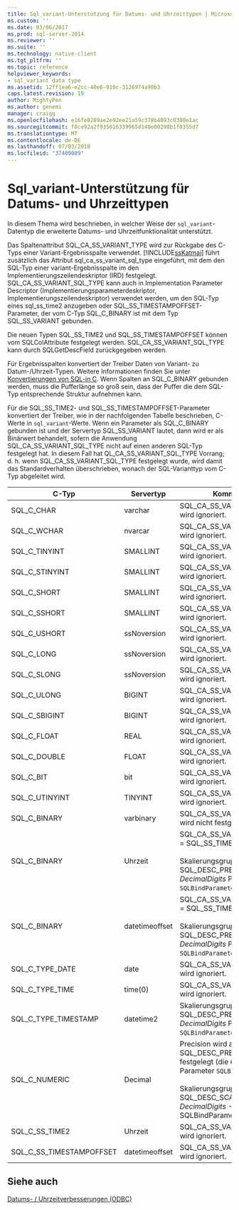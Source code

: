 ```yaml
---
title: Sql_variant-Unterstützung für Datums- und Uhrzeittypen | Microsoft-Dokumentation
ms.custom: ''
ms.date: 03/06/2017
ms.prod: sql-server-2014
ms.reviewer: ''
ms.suite: ''
ms.technology: native-client
ms.tgt_pltfrm: ''
ms.topic: reference
helpviewer_keywords:
- sql_variant data type
ms.assetid: 12ff1ea6-e2cc-40e6-910c-3126974a90b3
caps.latest.revision: 19
author: MightyPen
ms.author: genemi
manager: craigg
ms.openlocfilehash: e16fe8289ae2e92ee21a59c378b4093c0380e1ac
ms.sourcegitcommit: f8ce92a2f935616339965d140e00298b1f8355d7
ms.translationtype: MT
ms.contentlocale: de-DE
ms.lasthandoff: 07/03/2018
ms.locfileid: "37409089"
---
```

# <a name="sqlvariant-support-for-date-and-time-types"></a>Sql_variant-Unterstützung für Datums- und Uhrzeittypen
  In diesem Thema wird beschrieben, in welcher Weise der `sql_variant`-Datentyp die erweiterte Datums- und Uhrzeitfunktionalität unterstützt.  
  
 Das Spaltenattribut SQL_CA_SS_VARIANT_TYPE wird zur Rückgabe des C-Typs einer Variant-Ergebnisspalte verwendet. [!INCLUDE[ssKatmai](../../includes/sskatmai-md.md)] führt zusätzlich das Attribut sql_ca_ss_variant_sql_type eingeführt, mit dem den SQL-Typ einer variant-Ergebnisspalte im den Implementierungszeilendeskriptor (IRD) festgelegt. SQL_CA_SS_VARIANT_SQL_TYPE kann auch in Implementation Parameter Descriptor (Implementierungsparameterdeskriptor, Implementierungszeilendeskriptor) verwendet werden, um den SQL-Typ eines sql_ss_time2 anzugeben oder SQL_SS_TIMESTAMPOFFSET-Parameter, der vom C-Typ SQL_C_BINARY ist mit dem Typ SQL_SS_VARIANT gebunden.  
  
 Die neuen Typen SQL_SS_TIME2 und SQL_SS_TIMESTAMPOFFSET können vom SQLColAttribute festgelegt werden. SQL_CA_SS_VARIANT_SQL_TYPE kann durch SQLGetDescField zurückgegeben werden.  
  
 Für Ergebnisspalten konvertiert der Treiber Daten von Variant- zu Datum-/Uhrzeit-Typen. Weitere Informationen finden Sie unter [Konvertierungen von SQL-in C](datetime-data-type-conversions-from-sql-to-c.md). Wenn Spalten an SQL_C_BINARY gebunden werden, muss die Pufferlänge so groß sein, dass der Puffer die dem SQL-Typ entsprechende Struktur aufnehmen kann.  
  
 Für die SQL_SS_TIME2- und SQL_SS_TIMESTAMPOFFSET-Parameter konvertiert der Treiber, wie in der nachfolgenden Tabelle beschrieben, C-Werte in `sql_variant`-Werte. Wenn ein Parameter als SQL_C_BINARY gebunden ist und der Servertyp SQL_SS_VARIANT lautet, dann wird er als Binärwert behandelt, sofern die Anwendung SQL_CA_SS_VARIANT_SQL_TYPE nicht auf einen anderen SQL-Typ festgelegt hat. In diesem Fall hat QL_CA_SS_VARIANT_SQL_TYPE Vorrang; d. h. wenn SQL_CA_SS_VARIANT_SQL_TYPE festgelegt wurde, wird damit das Standardverhalten überschrieben, wonach der SQL-Varianttyp vom C-Typ abgeleitet wird.  
  
|C-Typ|Servertyp|Kommentare|  
|------------|-----------------|--------------|  
|SQL_C_CHAR|varchar|SQL_CA_SS_VARIANT_SQL_TYPE wird ignoriert.|  
|SQL_C_WCHAR|nvarcar|SQL_CA_SS_VARIANT_SQL_TYPE wird ignoriert.|  
|SQL_C_TINYINT|SMALLINT|SQL_CA_SS_VARIANT_SQL_TYPE wird ignoriert.|  
|SQL_C_STINYINT|SMALLINT|SQL_CA_SS_VARIANT_SQL_TYPE wird ignoriert.|  
|SQL_C_SHORT|SMALLINT|SQL_CA_SS_VARIANT_SQL_TYPE wird ignoriert.|  
|SQL_C_SSHORT|SMALLINT|SQL_CA_SS_VARIANT_SQL_TYPE wird ignoriert.|  
|SQL_C_USHORT|ssNoversion|SQL_CA_SS_VARIANT_SQL_TYPE wird ignoriert.|  
|SQL_C_LONG|ssNoversion|SQL_CA_SS_VARIANT_SQL_TYPE wird ignoriert.|  
|SQL_C_SLONG|ssNoversion|SQL_CA_SS_VARIANT_SQL_TYPE wird ignoriert.|  
|SQL_C_ULONG|BIGINT|SQL_CA_SS_VARIANT_SQL_TYPE wird ignoriert.|  
|SQL_C_SBIGINT|BIGINT|SQL_CA_SS_VARIANT_SQL_TYPE wird ignoriert.|  
|SQL_C_FLOAT|REAL|SQL_CA_SS_VARIANT_SQL_TYPE wird ignoriert.|  
|SQL_C_DOUBLE|FLOAT|SQL_CA_SS_VARIANT_SQL_TYPE wird ignoriert.|  
|SQL_C_BIT|bit|SQL_CA_SS_VARIANT_SQL_TYPE wird ignoriert.|  
|SQL_C_UTINYINT|TINYINT|SQL_CA_SS_VARIANT_SQL_TYPE wird ignoriert.|  
|SQL_C_BINARY|varbinary|SQL_CA_SS_VARIANT_SQL_TYPE wird nicht festgelegt.|  
|SQL_C_BINARY|Uhrzeit|SQL_CA_SS_VARIANT_SQL_TYPE = SQL_SS_TIME2<br /><br /> Skalierungsgruppe wird auf SQL_DESC_PRECISION (den *DecimalDigits* Parameter `SQLBindParameter`).|  
|SQL_C_BINARY|datetimeoffset|SQL_CA_SS_VARIANT_SQL_TYPE = SQL_SS_TIMESTAMPOFFSET<br /><br /> Skalierungsgruppe wird auf SQL_DESC_PRECISION (den *DecimalDigits* Parameter `SQLBindParameter`).|  
|SQL_C_TYPE_DATE|date|SQL_CA_SS_VARIANT_SQL_TYPE wird ignoriert.|  
|SQL_C_TYPE_TIME|time(0)|SQL_CA_SS_VARIANT_SQL_TYPE wird ignoriert.|  
|SQL_C_TYPE_TIMESTAMP|datetime2|Skalierungsgruppe wird auf SQL_DESC_PRECISION (den *DecimalDigits* Parameter `SQLBindParameter`).|  
|SQL_C_NUMERIC|Decimal|Precision wird auf SQL_DESC_PRECISION festgelegt (die *ColumnSize* Parameter `SQLBindParameter`).<br /><br /> Skalierungsgruppe auf SQL_DESC_SCALE (den *DecimalDigits* -Parameter von SQLBindParameter).|  
|SQL_C_SS_TIME2|Uhrzeit|SQL_CA_SS_VARIANT_SQL_TYPE wird ignoriert.|  
|SQL_C_SS_TIMESTAMPOFFSET|datetimeoffset|SQL_CA_SS_VARIANT_SQL_TYPE wird ignoriert.|  
  
## <a name="see-also"></a>Siehe auch  
 [Datums- / Uhrzeitverbesserungen &#40;ODBC&#41;](date-and-time-improvements-odbc.md)  
  
  
